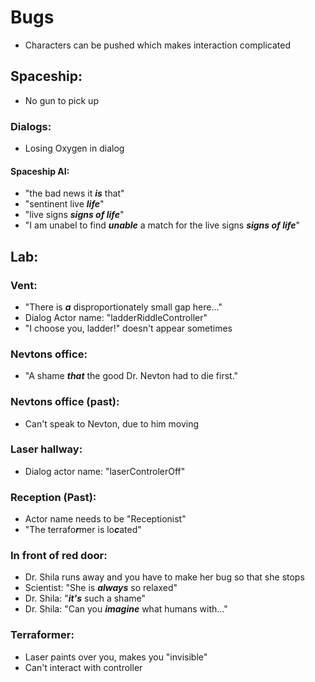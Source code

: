 # Bugs

- Characters can be pushed which makes interaction complicated

## Spaceship:
- No gun to pick up

### Dialogs:
- Losing Oxygen in dialog

#### Spaceship AI:
- "the bad news it ***is*** that"
- "sentinent live ***life***"
- "live signs ***signs of life***"
- "I am unabel to find ***unable*** a match for the live signs ***signs of life***"


## Lab:

### Vent:
- "There is ***a*** disproportionately small gap here..."
- Dialog Actor name: "ladderRiddleController"
- "I choose you, ladder!" doesn't appear sometimes

### Nevtons office:
- "A shame ***that*** the good Dr. Nevton had to die first."

### Nevtons office (past):
- Can't speak to Nevton, due to him moving

### Laser hallway:
- Dialog actor name: "laserControlerOff"

### Reception (Past):

- Actor name needs to be "Receptionist"
- "The terrafo***r***mer is lo***c***ated"

### In front of red door:

- Dr. Shila runs away and you have to make her bug so that she stops
- Scientist: "She is ***always*** so relaxed"
- Dr. Shila: "***it's*** such a shame"
- Dr. Shila: "Can you ***imagine*** what humans with..."

### Terraformer:
- Laser paints over you, makes you "invisible"
- Can't interact with controller
